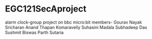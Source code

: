 # EGC121SecAproject
alarm clock-group project on bbc micro:bit
members- Gourav Nayak
         Sricharan Anand
         Thapan Komaravelly
         Suhasini Madala
         Subhadeep Das
         Sushmit Biswas
         Parth Sutaria
